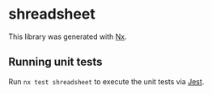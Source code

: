 # shreadsheet

This library was generated with [Nx](https://nx.dev).

## Running unit tests

Run `nx test shreadsheet` to execute the unit tests via [Jest](https://jestjs.io).
